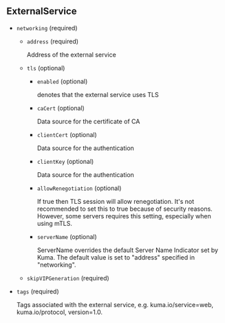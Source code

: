## ExternalService

- `networking` (required)    
    
    - `address` (required)
    
        Address of the external service    
    
    - `tls` (optional)    
        
        - `enabled` (optional)
        
            denotes that the external service uses TLS    
        
        - `caCert` (optional)
        
            Data source for the certificate of CA    
        
        - `clientCert` (optional)
        
            Data source for the authentication    
        
        - `clientKey` (optional)
        
            Data source for the authentication    
        
        - `allowRenegotiation` (optional)
        
            If true then TLS session will allow renegotiation.
            It's not recommended to set this to true because of security reasons.
            However, some servers requires this setting, especially when using
            mTLS.    
        
        - `serverName` (optional)
        
            ServerName overrides the default Server Name Indicator set by Kuma.
            The default value is set to "address" specified in "networking".    
    
    - `skipVIPGeneration` (required)

- `tags` (required)

    Tags associated with the external service,
    e.g. kuma.io/service=web, kuma.io/protocol, version=1.0.


